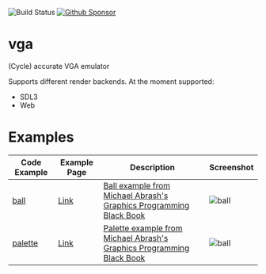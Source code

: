![Build Status](https://github.com/Ragnaroek/vga/actions/workflows/rust.yml/badge.svg)
[![Github Sponsor](https://img.shields.io/static/v1?label=Sponsor&message=%E2%9D%A4&logo=GitHub&link=https://github.com/sponsors/Ragnaroek)](https://github.com/sponsors/Ragnaroek)

# vga
(Cycle) accurate VGA emulator

Supports different render backends. At the moment supported:
* SDL3
* Web

# Examples

| Code Example                 | Example Page | Description     | Screenshot     |
|----------------------|-----------|-----------------|----------------|
|[ball](examples/ball) | [Link](https://ragnaroek.github.io/vga-emu/examples/ball/)    |[Ball example from Michael Abrash's Graphics Programming Black Book](https://github.com/jagregory/abrash-black-book/blob/master/src/chapter-23.md)                                         |![ball](https://ragnaroek.github.io/vga-emu/examples/ball/example.png)              |
|[palette](examples/palette) | [Link](https://ragnaroek.github.io/vga-emu/examples/palette/)    |[Palette example from Michael Abrash's Graphics Programming Black Book](https://github.com/jagregory/abrash-black-book/blob/master/src/chapter-23.md)                                         |![ball](https://ragnaroek.github.io/vga-emu/examples/palette/example.png)              |
